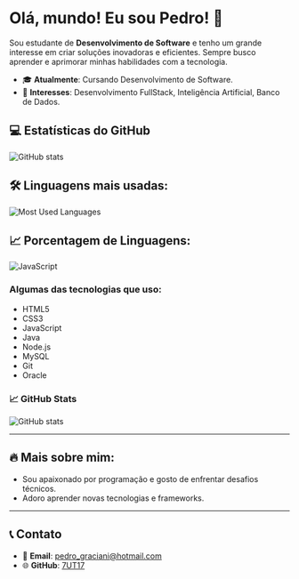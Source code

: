 # Olá, mundo! Eu sou Pedro! 👋

Sou estudante de **Desenvolvimento de Software** e tenho um grande interesse em criar soluções inovadoras e eficientes. Sempre busco aprender e aprimorar minhas habilidades com a tecnologia.

- 🎓 **Atualmente**: Cursando Desenvolvimento de Software.
- 💼 **Interesses**: Desenvolvimento FullStack, Inteligência Artificial, Banco de Dados.

## 💻 Estatísticas do GitHub

![GitHub stats](https://github-readme-stats.vercel.app/api?username=7UTI7&show_icons=true&count_private=true&hide_title=true&hide=prs)

## 🛠️ Linguagens mais usadas:

![Most Used Languages](https://github-readme-stats.vercel.app/api/top-langs/?username=7UTI7&layout=compact&hide_title=true&hide=html)

## 📈 Porcentagem de Linguagens:

![JavaScript](https://progress-bar.dev/100/?title=JavaScript)


### Algumas das tecnologias que uso:

- HTML5
- CSS3
- JavaScript
- Java
- Node.js
- MySQL
- Git
- Oracle

### 📈 GitHub Stats

![GitHub stats](https://github-readme-stats.vercel.app/api?username=7UTI7&show_icons=true&count_private=true)

---

## 🔥 Mais sobre mim:

- Sou apaixonado por programação e gosto de enfrentar desafios técnicos.
- Adoro aprender novas tecnologias e frameworks.

---

## 📞 Contato

- 📧 **Email**: [pedro_graciani@hotmail.com](mailto:pedro_graciani@hotmail.com)
- 🌐 **GitHub**: [7UT17](https://github.com/7UTI7)
